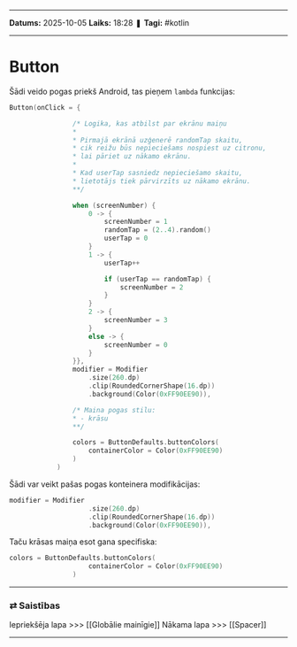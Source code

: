 ___

**Datums:** 2025-10-05
**Laiks:** 18:28
❚ **Tagi:** #kotlin 

---
# Button

Šādi veido pogas priekš Android, tas pieņem `lambda` funkcijas:

```kotlin
Button(onClick = {

                /* Logika, kas atbilst par ekrānu maiņu
                *
                * Pirmajā ekrānā uzģenerē randomTap skaitu,
                * cik reižu būs nepieciešams nospiest uz citronu,
                * lai pāriet uz nākamo ekrānu.
                *
                * Kad userTap sasniedz nepieciešamo skaitu,
                * lietotājs tiek pārvirzīts uz nākamo ekrānu.
                **/

                when (screenNumber) {
                    0 -> {
                        screenNumber = 1
                        randomTap = (2..4).random()
                        userTap = 0
                    }
                    1 -> {
                        userTap++

                        if (userTap == randomTap) {
                            screenNumber = 2
                        }
                    }
                    2 -> {
                        screenNumber = 3
                    }
                    else -> {
                        screenNumber = 0
                    }
                }},
                modifier = Modifier
                    .size(260.dp)
                    .clip(RoundedCornerShape(16.dp))
                    .background(Color(0xFF90EE90)),

                /* Maina pogas stilu:
                * - krāsu
                **/

                colors = ButtonDefaults.buttonColors(
                    containerColor = Color(0xFF90EE90)
                )
            )
```

Šādi var veikt pašas pogas konteinera modifikācijas:

```kotlin
modifier = Modifier
                    .size(260.dp)
                    .clip(RoundedCornerShape(16.dp))
                    .background(Color(0xFF90EE90)),
```

Taču krāsas maiņa esot gana specifiska:

```kotlin
colors = ButtonDefaults.buttonColors(
                    containerColor = Color(0xFF90EE90)
                )
```

---
### ⇄ Saistības

Iepriekšēja lapa >>> [[Globālie mainīgie]]
Nākama lapa >>> [[Spacer]]

---